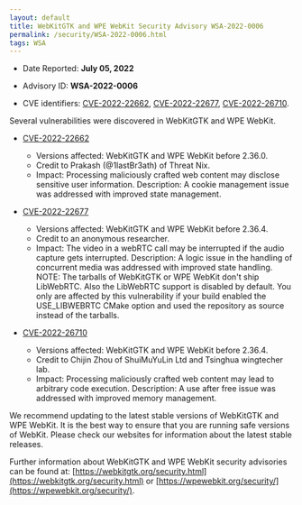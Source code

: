 ```yaml
---
layout: default
title: WebKitGTK and WPE WebKit Security Advisory WSA-2022-0006
permalink: /security/WSA-2022-0006.html
tags: WSA
---
```


* Date Reported: **July 05, 2022**

* Advisory ID: **WSA-2022-0006**

* CVE identifiers: [CVE-2022-22662](#CVE-2022-22662), [CVE-2022-22677](#CVE-2022-22677),
  [CVE-2022-26710](#CVE-2022-26710).


Several vulnerabilities were discovered in WebKitGTK and WPE WebKit.

* <a name="CVE-2022-22662" href="https://cve.mitre.org/cgi-bin/cvename.cgi?name=CVE-2022-22662">CVE-2022-22662</a>
  * Versions affected: WebKitGTK and WPE WebKit before 2.36.0.
  * Credit to Prakash (@1lastBr3ath) of Threat Nix.
  * Impact: Processing maliciously crafted web content may disclose
    sensitive user information. Description: A cookie management issue
    was addressed with improved state management.

* <a name="CVE-2022-22677" href="https://cve.mitre.org/cgi-bin/cvename.cgi?name=CVE-2022-22677">CVE-2022-22677</a>
  * Versions affected: WebKitGTK and WPE WebKit before 2.36.4.
  * Credit to an anonymous researcher.
  * Impact: The video in a webRTC call may be interrupted if the audio
    capture gets interrupted. Description: A logic issue in the handling
    of concurrent media was addressed with improved state handling.
    NOTE: The tarballs of WebKitGTK or WPE WebKit don't ship LibWebRTC.
    Also the LibWebRTC support is disabled by default. You only are
    affected by this vulnerability if your build enabled the
    USE_LIBWEBRTC CMake option and used the repository as source instead
    of the tarballs.

* <a name="CVE-2022-26710" href="https://cve.mitre.org/cgi-bin/cvename.cgi?name=CVE-2022-26710">CVE-2022-26710</a>
  * Versions affected: WebKitGTK and WPE WebKit before 2.36.4.
  * Credit to Chijin Zhou of ShuiMuYuLin Ltd and Tsinghua wingtecher
    lab.
  * Impact: Processing maliciously crafted web content may lead to
    arbitrary code execution. Description: A use after free issue was
    addressed with improved memory management.


We recommend updating to the latest stable versions of WebKitGTK and WPE
WebKit. It is the best way to ensure that you are running safe versions
of WebKit. Please check our websites for information about the latest
stable releases.

Further information about WebKitGTK and WPE WebKit security advisories can be found at:
[https://webkitgtk.org/security.html](https://webkitgtk.org/security.html) or [https://wpewebkit.org/security/](https://wpewebkit.org/security/).
